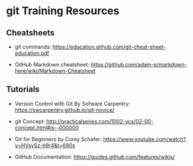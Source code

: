 # git Training Resources

## Cheatsheets 

* git commands: https://education.github.com/git-cheat-sheet-education.pdf

* GitHub Markdown cheatsheet: https://github.com/adam-p/markdown-here/wiki/Markdown-Cheatsheet


## Tutorials 

* Version Control with Git By Sofware Carpentry: https://swcarpentry.github.io/git-novice/

* git Concept: http://practicalseries.com/1002-vcs/02-00-concept.html#js--000000 

* Git for Beginners by Corey Schafer: https://www.youtube.com/watch?v=HVsySz-h9r4&t=690s

* GitHub Documentation: https://guides.github.com/features/wikis/



